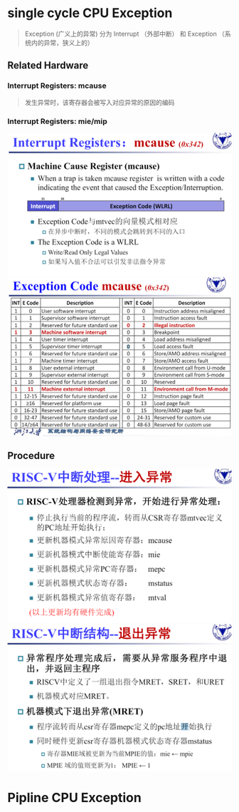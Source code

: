 # single cycle CPU Exception
> Exception (广义上的异常) 分为 Interrupt （外部中断） 和 Exception （系统内的异常，狭义上的）

## Related Hardware
### Interrupt Registers: mcause

> 发生异常时，该寄存器会被写入对应异常的原因的编码

### Interrupt Registers: mie/mip

![alt text](image-18.png)
![alt text](image-19.png)
## Procedure
![alt text](image-20.png)
![alt text](image-21.png)

# Pipline CPU Exception
